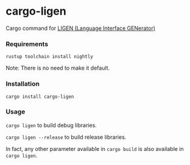 # cargo-ligen

Cargo command for [LIGEN (Language Interface GENerator)](https://github.com/sensorial-systems/ligen)

### Requirements

`rustup toolchain install nightly`

Note: There is no need to make it default.

### Installation

`cargo install cargo-ligen`

### Usage

`cargo ligen` to build debug libraries.

`cargo ligen --release` to build release libraries.

In fact, any other parameter available in `cargo build` is also available in `cargo ligen`.
